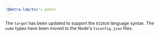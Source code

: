 ```yaml
---
'@detra-lab/tsc': patch
---
```


The `target` has been updated to support the `ES2020` language syntax. The `node` types have been moved to the Node's `tsconfig.json` files.
